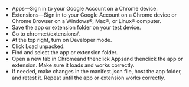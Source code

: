 * Apps—Sign in to your Google Account on a Chrome device.
* Extensions—Sign in to your Google Account on a Chrome device or Chrome Browser on a Windows®, Mac®, or Linux® computer.
* Save the app or extension folder on your test device.
* Go to chrome://extensions/.
* At the top right, turn on Developer mode.
* Click Load unpacked.
* Find and select the app or extension folder.
* Open a new tab in Chromeand thenclick Appsand thenclick the app or extension. Make sure it loads and works correctly.
* If needed, make changes in the manifest.json file, host the app folder, and retest it. Repeat until the app or extension works correctly.
